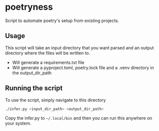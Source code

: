 # poetryness

Script to automate poetry's setup from existing projects.

## Usage

This script will take an input directory that you want parsed and an output directory where the files 
will be written to.

* Will generate a requirements.txt file
* Will generate a pyproject.toml, poetry.lock file and a .venv directory in the output_dir_path

## Running the script

To use the script, simply navigate to this directory

```bash
./infer.py <input_dir_path> <output_dir_path>
```

Copy the infer.py to `~/.local/bin` and then you can run this anywhere on your system.
